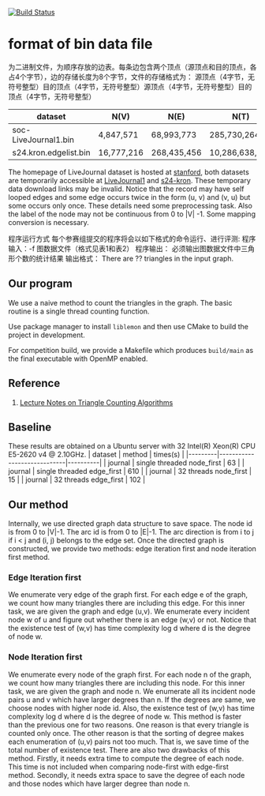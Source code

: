 [![Build Status](https://api.travis-ci.com/zhaofeng-shu33/triangle_counting.svg?branch=master)](https://travis-ci.com/zhaofeng-shu33/triangle_counting/)

# format of bin data file

为二进制文件，为顺序存放的边表。每条边包含两个顶点（源顶点和目的顶点，各占4个字节），边的存储长度为8个字节，文件的存储格式为：
源顶点（4字节，无符号整型）目的顶点（4字节，无符号整型）源顶点（4字节，无符号整型）目的顶点（4字节，无符号整型）

| dataset               | N(V)       | N(E)        | N(T)            |
|-----------------------|------------|-------------|-----------------|
| soc-LiveJournal1.bin  | 4,847,571  | 68,993,773  | 285,730,264     |
| s24.kron.edgelist.bin | 16,777,216 | 268,435,456 | 10,286,638,314  |

The homepage of LiveJournal dataset is hosted at [stanford](https://snap.stanford.edu/data/soc-LiveJournal1.html), both datasets are temporarily accessible at [LiveJournal1](http://datafountain.int-yt.com/BDCI2019/FeiMa/soc-LiveJournal1.bin) and [s24-kron](http://datafountain.int-yt.com/BDCI2019/FeiMa/s24.kron.edgelist.bin). These temporary data download links may be invalid. Notice that the record may have self looped edges and some edge occurs twice in the form (u, v) and (v, u) but some occurs only once. These details need some preprocessing task. Also the label of the node may not be continuous from 0 to |V| -1. Some mapping conversion is necessary.


程序运行方式
每个参赛组提交的程序将会以如下格式的命令运行、进行评测:
程序输入：-f 图数据文件（格式见表1和表2）
程序输出：
必须输出图数据文件中三角形个数的统计结果
输出格式： There are ?? triangles in the input graph.

## Our program
We use a naive method to count the triangles in the graph. The basic routine is a single thread counting function.

Use package manager to install `liblemon` and then use CMake to build the project in development.

For competition build, we provide a Makefile which produces `build/main` as the final executable with OpenMP enabled.

## Reference

1. [Lecture Notes on Triangle Counting Algorithms](https://cs.stanford.edu/~rishig/courses/ref/l1.pdf)

## Baseline

These results are obtained on a Ubuntu server with 32 Intel(R) Xeon(R) CPU E5-2620 v4 @ 2.10GHz.
| dataset | method                      | times(s) |
|---------|-----------------------------|----------|
| journal | single threaded node_first  | 63       |
| journal | single threaded edge_first  | 610      |
| journal | 32 threads node_first       | 15       |
| journal | 32 threads edge_first       | 102      |

## Our method
Internally, we use directed graph data structure to save space. The node id is from 0 to |V|-1. The arc id is from 0 to |E|-1. The arc direction is from i to j if i < j and (i, j) belongs to the edge set.
Once the directed graph is constructed, we provide two methods: edge iteration first and node iteration first method.

### Edge Iteration first

We enumerate very edge of the graph first. For each edge e of the graph, we count how many triangles there are including this edge. For this inner task, we are given the graph and edge (u,v). We enumerate every incident node w of u and figure out whether there is an edge (w,v) or not. Notice that the existence test of (w,v) has time complexity log d where d is the degree of node w.

### Node Iteration first

We enumerate every node of the graph first. For each node n of the graph, we count how many triangles there are including this node. For this inner task, we are given the graph and node n. We enumerate all its incident node pairs u and v which have larger degrees than n. If the degrees are same, we choose nodes with higher node id. Also, the existence test of (w,v) has time complexity log d where d is the degree of node w. This method is faster than the previous one for two reasons. One reason is that every triangle is counted only once. The other reason is that the sorting of degree makes each enumeration of (u,v) pairs not too much. That is, we save time of the total number of existence test.
There are also two drawbacks of this method. Firstly, it needs extra time to compute the degree of each node. This time is not included when comparing node-first with edge-first method. Secondly, it needs extra space to save the degree of each node and those nodes which have larger degree than node n.
